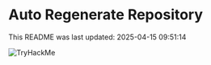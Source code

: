 # Auto Regenerate Repository

This README was last updated: 2025-04-15 09:51:14

 ![TryHackMe](https://tryhackme.com/badge/533634)
